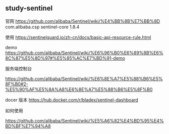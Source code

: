 
## study-sentinel
官网    https://github.com/alibaba/Sentinel/wiki/%E4%BB%8B%E7%BB%8D
<dependency>
<groupId>com.alibaba.csp</groupId>
<artifactId>sentinel-core</artifactId>
<version>1.8.4</version>
</dependency>

使用
https://sentinelguard.io/zh-cn/docs/basic-api-resource-rule.html


demo https://github.com/alibaba/Sentinel/wiki/%E6%96%B0%E6%89%8B%E6%8C%87%E5%8D%97#%E5%85%AC%E7%BD%91-demo

服务端控制台

https://github.com/alibaba/Sentinel/wiki/%E6%8E%A7%E5%88%B6%E5%8F%B0#2-%E5%90%AF%E5%8A%A8%E6%8E%A7%E5%88%B6%E5%8F%B0

docer 版本
https://hub.docker.com/r/bladex/sentinel-dashboard



如何使用

https://github.com/alibaba/Sentinel/wiki/%E5%A6%82%E4%BD%95%E4%BD%BF%E7%94%A8



